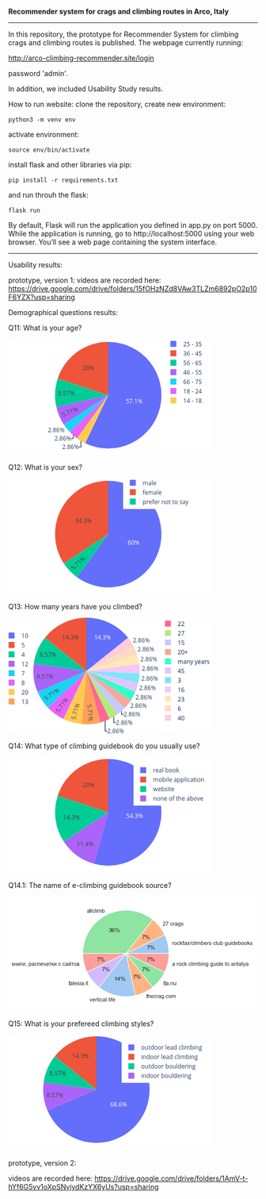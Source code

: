 **Recommender system for crags and climbing routes in Arco, Italy**
_______________________________________________________________________________________________________________

In this repository, the prototype for Recommender System for climbing crags and climbing routes is published.
The webpage currently running:

http://arco-climbing-recommender.site/login

password 'admin'.

In addition, we included Usability Study results.

How to run website:
clone the repository, create new environment:
```
python3 -m venv env
```
activate environment:
```
source env/bin/activate
```
install flask and other libraries via pip:
```
pip install -r requirements.txt
```
and run throuh the flask:
```
flask run
```
By default, Flask will run the application you defined in app.py on port 5000. While the application is running, go to http://localhost:5000 using your web browser. You’ll see a web page containing the system interface.
_______________________________________________________________________________________________________________
Usability results:

prototype, version 1:
videos are recorded here: https://drive.google.com/drive/folders/15fOHzNZd8VAw3TLZm6892pO2p10F6YZX?usp=sharing


Demographical questions results:

Q11: What is your age?

![Question 11 summary](/Usability_study/img/Q11.png?raw=true "Participants' age")

Q12: What is your sex?

![Question 12 summary](/Usability_study/img/Q12.png?raw=true "Participants' sex")

Q13: How many years have you climbed?

![Question 13 summary](/Usability_study/img/Q13.png?raw=true "Participants' climbing experience")

Q14: What type of climbing guidebook do you usually use?

![Question 14 summary](/Usability_study/img/Q14.png?raw=true "Participants' type of climbing guidebooks")

Q14.1: The name of e-climbing guidebook source?

![Question 14.1 summary](/Usability_study/img/Q14.1.png?raw=true "Name of e-climbing guidebook source")

Q15: What is your prefereed climbing styles?

![Question 15 summary](/Usability_study/img/Q15.png?raw=true "Participants' climbing styles")


prototype, version 2:

videos are recorded here: https://drive.google.com/drive/folders/1AmV-t-hYf6G5vv1oXpSNvjydKzYX6yUs?usp=sharing
